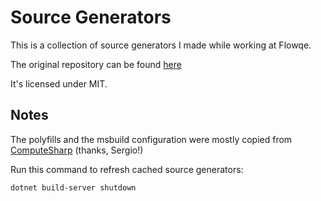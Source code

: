 # Source Generators

This is a collection of source generators I made while working at Flowqe.

The original repository can be found [here](https://dev.azure.com/flowqe-inc/Flowqe.Public/_git/Flowqe.SourceGenerators)

It's licensed under MIT.


## Notes

The polyfills and the msbuild configuration were mostly copied from [ComputeSharp](https://github.com/Sergio0694/ComputeSharp/tree/main) (thanks, Sergio!)


Run this command to refresh cached source generators:

```
dotnet build-server shutdown
```
